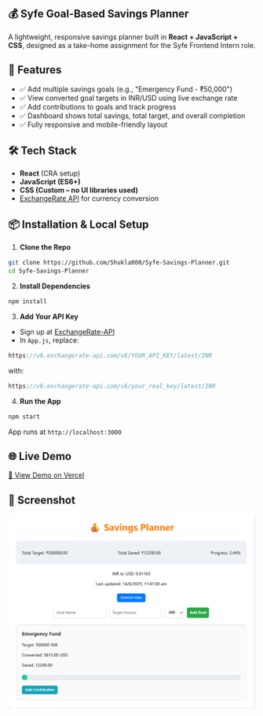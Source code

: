 ## 💰 Syfe Goal-Based Savings Planner

A lightweight, responsive savings planner built in **React + JavaScript + CSS**, designed as a take-home assignment for the Syfe Frontend Intern role.



## 🚀 Features

- ✅ Add multiple savings goals (e.g., "Emergency Fund - ₹50,000")
- ✅ View converted goal targets in INR/USD using live exchange rate
- ✅ Add contributions to goals and track progress
- ✅ Dashboard shows total savings, total target, and overall completion
- ✅ Fully responsive and mobile-friendly layout



 ## 🛠 Tech Stack

- **React** (CRA setup)
- **JavaScript (ES6+)**
- **CSS (Custom – no UI libraries used)**
- [ExchangeRate API](https://app.exchangerate-api.com/) for currency conversion



## 📦 Installation & Local Setup

1. **Clone the Repo**
```bash
git clone https://github.com/Shukla000/Syfe-Savings-Planner.git
cd Syfe-Savings-Planner
```

2. **Install Dependencies**
```bash
npm install
```

3. **Add Your API Key**
- Sign up at [ExchangeRate-API](https://app.exchangerate-api.com)
- In `App.js`, replace:
```js
https://v6.exchangerate-api.com/v6/YOUR_API_KEY/latest/INR
```
with:
```js
https://v6.exchangerate-api.com/v6/your_real_key/latest/INR
```

4. **Run the App**
```bash
npm start
```

App runs at `http://localhost:3000`


## 🌐 Live Demo
[🔗 View Demo on Vercel](https://syfe-savings-planner-1gzflcs2a-lakshmishree-shuklas-projects.vercel.app)



## 📸 Screenshot

![Syfe Goal Planner UI](./image.png)




